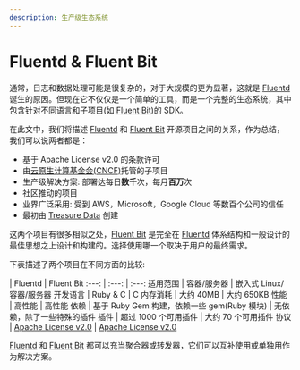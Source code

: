 ```yaml
---
description: 生产级生态系统
---
```


# Fluentd & Fluent Bit

通常，日志和数据处理可能是很复杂的，对于大规模的更为显著，这就是 [Fluentd](https://www.fluentd.org/) 诞生的原因。但现在它不仅仅是一个简单的工具，而是一个完整的生态系统，其中包含针对不同语言和子项目(如 [Fluent Bit](https://fluentbit.io/))的 SDK。

在此文中，我们将描述 [Fluentd](https://www.fluentd.org/) 和 [Fluent Bit](https://fluentbit.io/) 开源项目之间的关系，作为总结，我们可以说两者都是：

- 基于 Apache License v2.0 的条款许可
- 由[云原生计算基金会(CNCF)](https://cncf.io/)托管的子项目
- 生产级解决方案: 部署达每日**数千**次，每月**百万**次
- 社区推动的项目
- 业界广泛采用: 受到 AWS，Microsoft，Google Cloud 等数百个公司的信任
- 最初由 [Treasure Data](https://www.treasuredata.com) 创建

这两个项目有很多相似之处，[Fluent Bit](https://fluentbit.io) 是完全在 [Fluentd](https://www.fluentd.org) 体系结构和一般设计的最佳思想之上设计和构建的。选择使用哪一个取决于用户的最终需求。

下表描述了两个项目在不同方面的比较:

 | Fluentd | Fluent Bit
:---: | :---: | :---:
适用范围 | 容器/服务器 | 嵌入式 Linux/容器/服务器
开发语言 | Ruby & C | C
内存消耗 | 大约 40MB | 大约 650KB
性能 | 高性能 | 高性能
依赖 | 基于 Ruby Gem 构建，依赖一些 gem(Ruby 模块) | 无依赖，除了一些特殊的插件
插件 | 超过 1000 个可用插件 | 大约 70 个可用插件
协议 | [Apache License v2.0](http://www.apache.org/licenses/LICENSE-2.0) | [Apache License v2.0](http://www.apache.org/licenses/LICENSE-2.0)

[Fluentd](https://www.fluentd.org/) 和 [Fluent Bit](https://fluentbit.io/) 都可以充当聚合器或转发器，它们可以互补使用或单独用作为解决方案。
